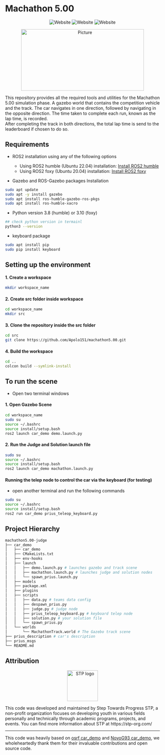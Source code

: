 # Machathon 5.00
<p align="center">
  <a style="text-decoration:none" >
    <img src="https://img.shields.io/badge/Code-Python-blue?logo=python" alt="Website" />
  </a>
  <a style="text-decoration:none" >
    <img src="https://img.shields.io/badge/Track Design-Blender-orange?logo=Blender" alt="Website" />
  </a>
  <a style="text-decoration:none" >
    <img src="https://img.shields.io/badge/Simulator-Gazebo-red" alt="Website" />
  </a>
</p>

<p align="center">
    <img src="https://github.com/Apolo151/machathon5.00/assets/110634473/90477a3a-5e30-4b0c-a62b-65722f0271ca"
      alt="Picture" 
        width="400" 
        height="200" 
        style="display: block; margin: 0 auto" 
     >
</p>

This repository provides all the required tools and utilities for the Machathon 5.00 simulation phase. A gazebo world that contains the competition vehicle and the track. The car navigates in one direction, followed by navigating in the opposite direction. The time taken to complete each run, known as the lap time, is recorded. <br> After completing the track in both directions, the total lap time is send to the leaderboard if chosen to do so.

## Requirements
* ROS2 installation using any of the following options
  * Using ROS2 humble (Ubuntu 22.04) installation: [Install ROS2 humble](https://docs.ros.org/en/humble/Installation/Ubuntu-Install-Debians.html)
  * Using ROS2 foxy (Ubuntu 20.04) installation: [Install ROS2 foxy](https://docs.ros.org/en/foxy/Installation/Ubuntu-Install-Debians.html)


* Gazebo and ROS-Gazebo packages Installation
```bash
sudo apt update
sudo apt -y install gazebo
sudo apt install ros-humble-gazebo-ros-pkgs
sudo apt install ros-humble-xacro
```
* Python version 3.8 (humble) or 3.10 (foxy)
```bash
## check python version in termainl
python3 --version
```
* keyboard package
```bash
sudo apt install pip
sudo pip install keyboard
```
## Setting up the environment
#### 1. Create a workspace
 ```bash
mkdir workspace_name
```
#### 2. Create src folder inside workspace
 ```bash
cd workspace_name
mkdir src
```
#### 3. Clone the repository inside the src folder
 ```bash
cd src
git clone https://github.com/Apolo151/machathon5.00.git
```
#### 4. Build the workspace
```bash
cd ..
colcon build --symlink-install
```
## To run the scene
- Open two terminal windows
#### 1. Open Gazebo Scene
```bash
cd workspace_name
sudo su
source ~/.bashrc
source install/setup.bash
ros2 launch car_demo demo.launch.py
```
#### 2. Run the Judge and Solution launch file
```bash
sudo su
source ~/.bashrc
source install/setup.bash
ros2 launch car_demo machathon.launch.py
```
#### Running the telep node to control the car via the keyboard (for testing)
- open another terminal and run the following commands
 ```bash
sudo su
source ~/.bashrc
source install/setup.bash
ros2 run car_demo prius_teleop_keyboard.py
```

## Project Hierarchy

```bash
machathon5.00-judge
├── car_demo
│   ├── car_demo
│   ├── CMakeLists.txt
│   ├── env-hooks
│   ├── launch
│   │   ├── demo.launch.py # launches gazebo and track scene
│   │   ├── machathon.launch.py # launches judge and solution nodes
│   │   └── spawn_prius.launch.py
│   ├── models
│   ├── package.xml
│   ├── plugins
│   ├── scripts
│   │   ├── data.py # teams data config
│   │   ├── despawn_prius.py
│   │   ├── judge.py # judge node
│   │   ├── prius_teleop_keyboard.py # keyboard telep node
│   │   ├── solution.py # your solution file
│   │   └── spawn_prius.py
│   └── worlds
│       └── MachathonTrack.world # The Gazebo track scene
├── prius_description # car's description
├── prius_msgs
└── README.md

```

## Attribution
<p align="center">
  <img src="https://user-images.githubusercontent.com/59095993/218258481-82b37fcf-10ad-4a2f-99d0-555e5610b6f2.png" width=100 height=100 alt="STP logo">
</p>
This code was developed and maintained by Step Towards Progress STP, a non-profit organization focuses on developing youth in various fields personally and technically through academic programs, projects, and events. You can find more information about STP at https://stp-org.com/

----
This code was heavily based on [osrf car_demo](https://github.com/osrf/car_demo) and [NovoG93 car_demo](https://github.com/NovoG93/car_demo), we wholeheartedly thank them for their invaluable contributions and open source code.

